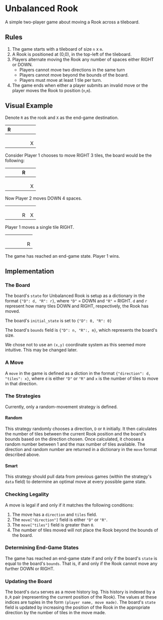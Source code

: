 # Unbalanced Rook

A simple two-player game about moving a Rook across a tileboard.

## Rules

1. The game starts with a tileboard of size `n` x `m`.
2. A Rook is positioned at (0,0), in the top-left of the tileboard.
3. Players alternate moving the Rook any number of spaces either RIGHT or DOWN.
   - Players cannot move two directions in the same turn
   - Players cannot move beyond the bounds of the board.
   - Players must move at least 1 tile per turn.
4. The game ends when either a player submits an invalid move or the player moves the Rook to position (`n`,`m`).

## Visual Example

Denote `R` as the rook and `X` as the end-game destination.

|  R  |     |     |     |     |
| :-: | :-: | --- | :-: | --- |
|     |     |     |     |     |
|     |     |     |     |     |
|     |     |     |     |     |
|     |     |     |     | X   |

Consider Player 1 chooses to move RIGHT 3 tiles, the board would be the following:

|     |     |     |  R  |     |
| :-: | :-: | --- | :-: | --- |
|     |     |     |     |     |
|     |     |     |     |     |
|     |     |     |     |     |
|     |     |     |     | X   |

Now Player 2 moves DOWN 4 spaces.

|     |     |     |     |     |
| :-: | :-: | --- | :-: | --- |
|     |     |     |     |     |
|     |     |     |     |     |
|     |     |     |     |     |
|     |     |     |  R  | X   |

Player 1 moves a single tile RIGHT.

|     |     |     |     |     |
| :-: | :-: | --- | :-: | --- |
|     |     |     |     |     |
|     |     |     |     |     |
|     |     |     |     |     |
|     |     |     |     | R   |

The game has reached an end-game state. Player 1 wins.

## Implementation

### The Board

The board's `state` for Unbalanced Rook is setup as a dictionary in the format `{"D": d, "R": r}`, where `"D"` = DOWN and `"R"` = RIGHT.
`d` and `r` represent how many tiles DOWN and RIGHT, respectively, the Rook has moved.

The board's `initial_state` is set to `{"D": 0, "R": 0}`

The board's `bounds` field is `{"D": n, "R":, m}`, which represents the board's size.

We chose not to use an `(x,y)` coordinate system as this seemed more intuitive. This may be changed later.

### A Move

A `move` in the game is defined as a diction in the format `{"direction": d, "tiles": x}`, where `d` is either `"D"` or `"R"` and `x` is the number of tiles to move in that direction.

### The Strategies

Currently, only a random-movement strategy is defined.

#### Random

This strategy randomly chooses a direction, `D` or `R` initially.
It then calculates the number of tiles between the current Rook position and the board's bounds based on the direction chosen.
Once calculated, it chooses a random number between 1 and the max number of tiles available.
The direction and random number are returned in a dictionary in the `move` format described above.

#### Smart

This strategy should pull data from previous games (within the strategy's `data` field) to determine an optimal move at every possible game state.

### Checking Legality

A move is legal if and only if it matches the following conditions:

1. The move has a `direction` and `tiles` field.
2. The `move["direction"]` field is either `"D"` or `"R"`.
3. The `move["tiles"]` field is greater than `0`.
4. The number of tiles moved will not place the Rook beyond the bounds of the board.

### Determining End-Game States

The game has reached an end-game state if and only if the board's `state` is equal to the board's `bounds`.
That is, if and only if the Rook cannot move any further DOWN or RIGHT.

### Updating the Board

The board's `data` serves as a move history log.
This history is indexed by a `D,R` pair (representing the current position of the Rook).
The values at these indices are tuples in the form `(player name, move made)`.
The board's `state` field is updated by increasing the position of the Rook in the appropriate direction by the number of tiles in the move made.
